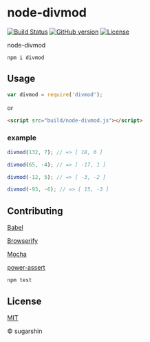 # node-divmod

[![Build Status](https://travis-ci.org/sugarshin/node-divmod.svg?branch=master)](https://travis-ci.org/sugarshin/node-divmod) [![GitHub version](https://badge.fury.io/gh/sugarshin%2Fnode-divmod.svg)](http://badge.fury.io/gh/sugarshin%2Fnode-divmod) [![License](http://img.shields.io/:license-mit-blue.svg)](http://sugarshin.mit-license.org/)

node-divmod

```
npm i divmod
```

## Usage

```js
var divmod = require('divmod');
```

or

```html
<script src="build/node-divmod.js"></script>
```

### example

```js
divmod(132, 7); // => [ 18, 6 ]

divmod(65, -4); // => [ -17, 1 ]

divmod(-12, 5); // => [ -3, -2 ]

divmod(-93, -6); // => [ 15, -3 ]
```

## Contributing

[Babel](//babeljs.io/)

[Browserify](//browserify.org/)

[Mocha](//mochajs.org/)

[power-assert](//github.com/twada/power-assert)

```shell
npm test
```

## License

[MIT](http://sugarshin.mit-license.org/)

© sugarshin
